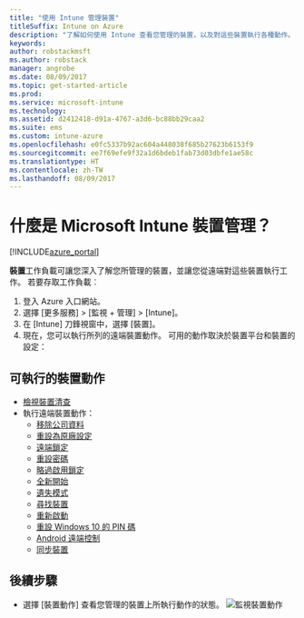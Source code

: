 ```yaml
---
title: "使用 Intune 管理裝置"
titleSuffix: Intune on Azure
description: "了解如何使用 Intune 查看您管理的裝置，以及對這些裝置執行各種動作。"
keywords: 
author: robstackmsft
ms.author: robstack
manager: angrobe
ms.date: 08/09/2017
ms.topic: get-started-article
ms.prod: 
ms.service: microsoft-intune
ms.technology: 
ms.assetid: d2412418-d91a-4767-a3d6-bc88bb29caa2
ms.suite: ems
ms.custom: intune-azure
ms.openlocfilehash: e0fc5337b92ac604a448038f685b27623b6153f9
ms.sourcegitcommit: ee7f69efe9f32a1d6bdeb1fab73d03dbfe1ae58c
ms.translationtype: HT
ms.contentlocale: zh-TW
ms.lasthandoff: 08/09/2017
---
```

# <a name="what-is-microsoft-intune-device-management"></a>什麼是 Microsoft Intune 裝置管理？


[!INCLUDE[azure_portal](./includes/azure_portal.md)]

**裝置**工作負載可讓您深入了解您所管理的裝置，並讓您從遠端對這些裝置執行工作。 若要存取工作負載︰

1. 登入 Azure 入口網站。
2. 選擇 [更多服務]  >  [監視 + 管理]  >  [Intune]。
3. 在 [Intune] 刀鋒視窗中，選擇 [裝置]。
4. 現在，您可以執行所列的遠端裝置動作。 可用的動作取決於裝置平台和裝置的設定：

## <a name="available-device-actions"></a>可執行的裝置動作

- [檢視裝置清查](device-inventory.md)
- 執行遠端裝置動作：
    - [移除公司資料](device-company-data-remove.md) 
    - [重設為原廠設定](device-factory-reset.md)
    - [遠端鎖定](device-remote-lock.md)
    - [重設密碼](device-passcode-reset.md)
    - [略過啟用鎖定](device-activation-lock-bypass.md)
    - [全新開始](device-fresh-start.md)
    - [遺失模式](device-lost-mode.md)
    - [尋找裝置](device-locate.md)
    - [重新啟動](device-restart.md)
    - [重設 Windows 10 的 PIN 碼](device-windows-pin-reset.md)
    - [Android 遠端控制](device-profile-android-teamviewer.md)
    - [同步裝置](device-sync.md)


## <a name="next-steps"></a>後續步驟

- 選擇 [裝置動作] 查看您管理的裝置上所執行動作的狀態。 
![監視裝置動作](./media/monitor-device-actions.png)
